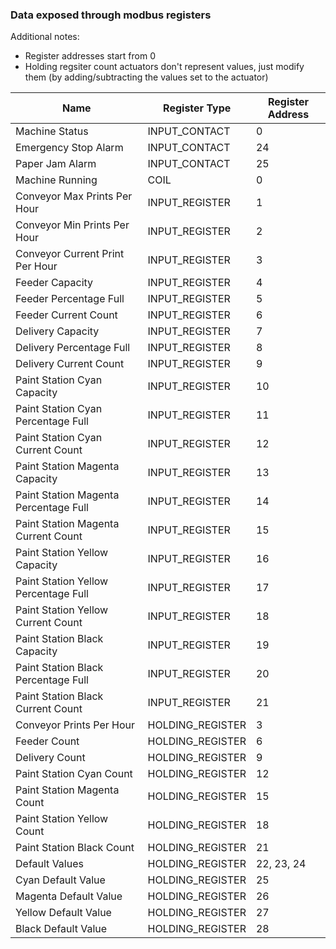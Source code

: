 ### Data exposed through modbus registers

Additional notes:

- Register addresses start from 0
- Holding regsiter count actuators don't represent values,
just modify them (by adding/subtracting the values set to the actuator)

| Name                                  	| Register Type    	|  Register Address 	|
|---------------------------------------	|------------------	|-------------------	|
| Machine Status                        	| INPUT_CONTACT    	| 0                 	|
| Emergency Stop Alarm                  	| INPUT_CONTACT    	| 24                	|
|  Paper Jam Alarm                      	| INPUT_CONTACT    	| 25                	|
| Machine Running                       	| COIL             	| 0                 	|
| Conveyor Max Prints Per Hour          	| INPUT_REGISTER   	| 1                 	|
| Conveyor Min Prints Per Hour          	| INPUT_REGISTER   	| 2                 	|
| Conveyor Current Print Per Hour       	| INPUT_REGISTER   	| 3                 	|
| Feeder Capacity                       	| INPUT_REGISTER   	| 4                 	|
| Feeder Percentage Full                	| INPUT_REGISTER   	| 5                 	|
| Feeder Current Count                  	| INPUT_REGISTER   	| 6                 	|
| Delivery Capacity                     	| INPUT_REGISTER   	| 7                 	|
| Delivery Percentage Full              	| INPUT_REGISTER   	| 8                 	|
| Delivery Current Count                	| INPUT_REGISTER   	| 9                 	|
| Paint Station Cyan Capacity           	| INPUT_REGISTER   	| 10                	|
| Paint Station Cyan Percentage Full    	| INPUT_REGISTER   	| 11                	|
| Paint Station Cyan Current Count      	| INPUT_REGISTER   	| 12                	|
| Paint Station Magenta Capacity        	| INPUT_REGISTER   	| 13                	|
| Paint Station Magenta Percentage Full 	| INPUT_REGISTER   	| 14                	|
| Paint Station Magenta Current Count   	| INPUT_REGISTER   	| 15                	|
| Paint Station Yellow Capacity         	| INPUT_REGISTER   	| 16                	|
| Paint Station Yellow Percentage Full  	| INPUT_REGISTER   	| 17                	|
| Paint Station Yellow Current Count    	| INPUT_REGISTER   	| 18                	|
| Paint Station Black Capacity          	| INPUT_REGISTER   	| 19                	|
| Paint Station Black Percentage Full   	| INPUT_REGISTER   	| 20                	|
| Paint Station Black Current Count     	| INPUT_REGISTER   	| 21                	|
| Conveyor Prints Per Hour              	| HOLDING_REGISTER 	| 3                 	|
| Feeder Count                          	| HOLDING_REGISTER 	| 6                 	|
| Delivery Count                        	| HOLDING_REGISTER 	| 9                 	|
| Paint Station Cyan Count              	| HOLDING_REGISTER 	| 12                	|
| Paint Station Magenta Count           	| HOLDING_REGISTER 	| 15                	|
| Paint Station Yellow Count            	| HOLDING_REGISTER 	| 18                	|
| Paint Station Black Count             	| HOLDING_REGISTER 	| 21                	|
| Default Values                        	| HOLDING_REGISTER 	| 22, 23, 24        	|
| Cyan Default Value                    	| HOLDING_REGISTER 	| 25                	|
| Magenta Default Value                 	| HOLDING_REGISTER 	| 26                	|
| Yellow Default Value                  	| HOLDING_REGISTER 	| 27                	|
| Black Default Value                   	| HOLDING_REGISTER 	| 28                	|